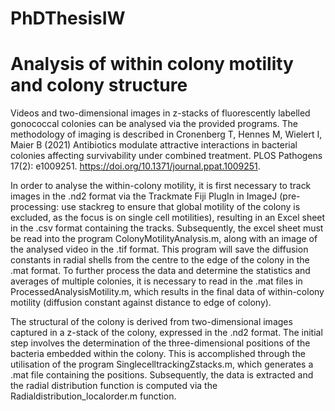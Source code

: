 # PhDThesisIW
# Analysis of within colony motility and colony structure 

Videos and two-dimensional images in z-stacks of fluorescently labelled gonococcal colonies can be analysed via the provided programs. The methodology of imaging is described in Cronenberg T, Hennes M, Wielert I, Maier B (2021) Antibiotics modulate attractive interactions in bacterial colonies affecting survivability under combined treatment. PLOS Pathogens 17(2): e1009251. https://doi.org/10.1371/journal.ppat.1009251. 

In order to analyse the within-colony motility, it is first necessary to track images in the .nd2 format via the Trackmate Fiji PlugIn in ImageJ (pre-processing: use stackreg to ensure that global motility of the colony is excluded, as the focus is on single cell motilities), resulting in an Excel sheet in the .csv format containing the tracks. Subsequently, the excel sheet must be read into the program ColonyMotilityAnalysis.m, along with an image of the analysed video in the .tif format. This program will save the diffusion constants in radial shells from the centre to the edge of the colony in the .mat format. To further process the data and determine the statistics and averages of multiple colonies, it is necessary to read in the .mat files in ProcessedAnalysisMotility.m, which results in the final data of within-colony motility (diffusion constant against distance to edge of colony). 

The structural of the colony is derived from two-dimensional images captured in a z-stack of the colony, expressed in the .nd2 format. The initial step involves the determination of the three-dimensional positions of the bacteria embedded within the colony. This is accomplished through the utilisation of the program SinglecelltrackingZstacks.m, which generates a .mat file containing the positions. Subsequently, the data is extracted and the radial distribution function is computed via the Radialdistribution_localorder.m function.  

